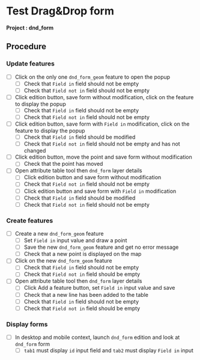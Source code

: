 # Test Drag&Drop form

**Project : dnd_form**

## Procedure

### Update features

* [ ] Click on the only one `dnd_form_geom` feature to open the popup
  * [ ] Check that `Field in` field should not be empty
  * [ ] Check that `Field not in` field should not be empty
* [ ] Click edition button, save form without modification, click on the feature to display the popup
  * [ ] Check that `Field in`  field should not be empty
  * [ ] Check that `Field not in` field should not be empty
* [ ] Click edition button, save form with `Field in` modification, click on the feature to display the popup
  * [ ] Check that `Field in` field should be modified
  * [ ] Check that `Field not in` field should not be empty and has not changed
* [ ] Click edition button, move the point and save form without modification
  * [ ] Check that the point has moved

* [ ] Open attribute table tool then `dnd_form` layer details
  * [ ] Click edition button and save form without modification
  * [ ] Check that `Field not in` field should not be empty
  * [ ] Click edition button and save form with `Field in` modification
  * [ ] Check that `Field in` field should be modified
  * [ ] Check that `Field not in` field should not be empty

### Create features

* [ ] Create a new `dnd_form_geom` feature
  * [ ] Set `Field in` input value and draw a point
  * [ ] Save the new `dnd_form_geom` feature and get no error message
  * [ ] Check that a new point is displayed on the map
* [ ] Click on the new `dnd_form_geom` feature
  * [ ] Check that `Field in`  field should not be empty
  * [ ] Check that `Field not in` field should be empty

* [ ] Open attribute table tool then `dnd_form` layer details
  * [ ] Click Add a feature button, set `Field in` input value and save
  * [ ] Check that a new line has been added to the table
  * [ ] Check that `Field in` field should not be empty
  * [ ] Check that `Field not in` field should be empty

### Display forms

* [ ] In desktop and mobile context, launch `dnd_form` edition and look at `dnd_form` form
  * [ ] `tab1` must display `id` input field and `tab2` must display `Field in` input

